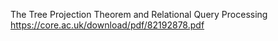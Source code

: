 
The Tree Projection Theorem and
Relational Query Processing 
https://core.ac.uk/download/pdf/82192878.pdf